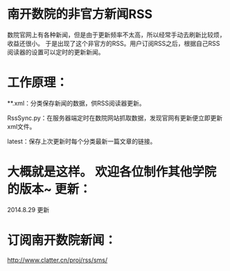 南开数院的非官方新闻RSS
=======================
数院官网上有各种新闻，但是由于更新频率不太高，所以经常手动去刷新比较烦，收益还很小。
于是出现了这个非官方的RSS。用户订阅RSS之后，根据自己RSS阅读器的设置可以定时的更新新闻。

工作原理：
=======================
**.xml：分类保存新闻的数据，供RSS阅读器更新。

RssSync.py：在服务器端定时在数院网站抓取数据，发现官网有更新便立即更新xml文件。

latest：保存上次更新时每个分类最新一篇文章的链接。

大概就是这样。
欢迎各位制作其他学院的版本~
更新：
=======================
2014.8.29 更新

订阅南开数院新闻：
=======================
http://www.clatter.cn/proj/rss/sms/
